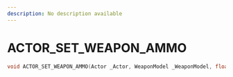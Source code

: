 ```yaml
---
description: No description available 
---
```


# ACTOR_SET_WEAPON_AMMO

```cpp
void ACTOR_SET_WEAPON_AMMO(Actor _Actor, WeaponModel _WeaponModel, float _AmmoCount);
```